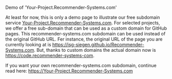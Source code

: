 Demo of 'Your-Project.Recommender-Systems.com'

At least for now, this is only a demo page to illustrate our free subdomain service [Your-Project.Recommender-Systems.com](https://Your-Project.Recommender-Systems.com). For selected projects, we offer a free sub-domain that can be used as a custom domain for GitHub pages. This recommender-systems.com subdomain can be used instead of the original GitHub URL. Fer instance, the original URL of the page you are currently looking at is  https://isg-siegen.github.io/Recommender-Systems.com. But, thanks to custom domains the actual domain now is https://code.recommender-systems-com.


If you want your own recommender-systems.com subdomain, continue read here: https://Your-Project.Recommender-Systems.com
